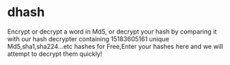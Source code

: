# dhash
Encrypt or decrypt a word in Md5, or decrypt your hash by comparing it with our hash decrypter containing 15183605161 unique Md5,sha1,sha224...etc hashes for Free,Enter your hashes here and we will attempt to decrypt them quickly!
